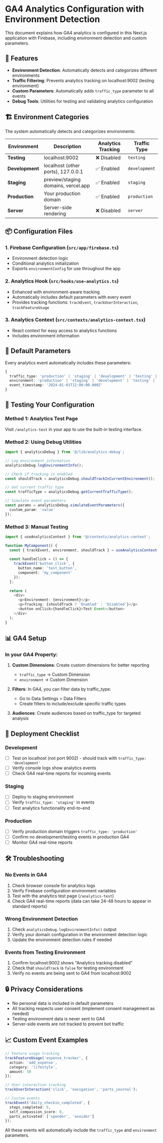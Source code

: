 # GA4 Analytics Configuration with Environment Detection

This document explains how GA4 analytics is configured in this Next.js application with Firebase, including environment detection and custom parameters.

## 🎯 Features

- **Environment Detection**: Automatically detects and categorizes different environments
- **Traffic Filtering**: Prevents analytics tracking on localhost:9002 (testing environment)
- **Custom Parameters**: Automatically adds `traffic_type` parameter to all events
- **Debug Tools**: Utilities for testing and validating analytics configuration

## 🏗️ Environment Categories

The system automatically detects and categorizes environments:

| Environment | Description | Analytics Tracking | Traffic Type |
|-------------|-------------|-------------------|--------------|
| **Testing** | localhost:9002 | ❌ Disabled | `testing` |
| **Development** | localhost (other ports), 127.0.0.1 | ✅ Enabled | `development` |
| **Staging** | preview/staging domains, vercel.app | ✅ Enabled | `staging` |
| **Production** | Your production domain | ✅ Enabled | `production` |
| **Server** | Server-side rendering | ❌ Disabled | `server` |

## 📦 Configuration Files

### 1. Firebase Configuration (`src/app/firebase.ts`)
- Environment detection logic
- Conditional analytics initialization
- Exports `environmentConfig` for use throughout the app

### 2. Analytics Hook (`src/hooks/use-analytics.ts`)
- Enhanced with environment-aware tracking
- Automatically includes default parameters with every event
- Provides tracking functions: `trackEvent`, `trackUserInteraction`, `trackFeatureUsage`

### 3. Analytics Context (`src/contexts/analytics-context.tsx`)
- React context for easy access to analytics functions
- Includes environment information

## 🔧 Default Parameters

Every analytics event automatically includes these parameters:

```typescript
{
  traffic_type: 'production' | 'staging' | 'development' | 'testing' | 'server',
  environment: 'production' | 'staging' | 'development' | 'testing' | 'server',
  event_timestamp: '2024-01-01T12:00:00.000Z'
}
```

## 🧪 Testing Your Configuration

### Method 1: Analytics Test Page
Visit `/analytics-test` in your app to use the built-in testing interface.

### Method 2: Using Debug Utilities
```typescript
import { analyticsDebug } from '@/lib/analytics-debug';

// Log environment information
analyticsDebug.logEnvironmentInfo();

// Check if tracking is enabled
const shouldTrack = analyticsDebug.shouldTrackInCurrentEnvironment();

// Get current traffic type
const trafficType = analyticsDebug.getCurrentTrafficType();

// Simulate event parameters
const params = analyticsDebug.simulateEventParameters({
  custom_param: 'value'
});
```

### Method 3: Manual Testing
```typescript
import { useAnalyticsContext } from '@/contexts/analytics-context';

function MyComponent() {
  const { trackEvent, environment, shouldTrack } = useAnalyticsContext();
  
  const handleClick = () => {
    trackEvent('button_click', {
      button_name: 'test_button',
      component: 'my_component'
    });
  };
  
  return (
    <div>
      <p>Environment: {environment}</p>
      <p>Tracking: {shouldTrack ? 'Enabled' : 'Disabled'}</p>
      <button onClick={handleClick}>Test Event</button>
    </div>
  );
}
```

## 📊 GA4 Setup

### In your GA4 Property:

1. **Custom Dimensions**: Create custom dimensions for better reporting
   - `traffic_type` → Custom Dimension
   - `environment` → Custom Dimension

2. **Filters**: In GA4, you can filter data by traffic_type:
   - Go to Data Settings > Data Filters
   - Create filters to include/exclude specific traffic types

3. **Audiences**: Create audiences based on traffic_type for targeted analysis

## 🚀 Deployment Checklist

### Development
- [ ] Test on localhost (not port 9002) - should track with `traffic_type: 'development'`
- [ ] Verify console logs show analytics events
- [ ] Check GA4 real-time reports for incoming events

### Staging
- [ ] Deploy to staging environment
- [ ] Verify `traffic_type: 'staging'` in events
- [ ] Test analytics functionality end-to-end

### Production
- [ ] Verify production domain triggers `traffic_type: 'production'`
- [ ] Confirm no development/testing events in production GA4
- [ ] Monitor GA4 real-time reports

## 🛠️ Troubleshooting

### No Events in GA4
1. Check browser console for analytics logs
2. Verify Firebase configuration environment variables
3. Test with the analytics test page (`/analytics-test`)
4. Check GA4 real-time reports (data can take 24-48 hours to appear in standard reports)

### Wrong Environment Detection
1. Check `analyticsDebug.logEnvironmentInfo()` output
2. Verify your domain configuration in the environment detection logic
3. Update the environment detection rules if needed

### Events from Testing Environment
1. Confirm localhost:9002 shows "Analytics tracking disabled"
2. Check that `shouldTrack` is `false` for testing environment
3. Verify no events are being sent to GA4 from localhost:9002

## 🔒 Privacy Considerations

- No personal data is included in default parameters
- All tracking respects user consent (implement consent management as needed)
- Testing environment data is never sent to GA4
- Server-side events are not tracked to prevent bot traffic

## 📈 Custom Event Examples

```typescript
// Feature usage tracking
trackFeatureUsage('expense_tracker', {
  action: 'add_expense',
  category: 'lifestyle',
  amount: 50
});

// User interaction tracking
trackUserInteraction('click', 'navigation', 'parts_journal');

// Custom events
trackEvent('daily_checkin_completed', {
  steps_completed: 5,
  self_compassion_score: 8,
  parts_activated: ['spender', 'avoider']
});
```

All these events will automatically include the `traffic_type` and `environment` parameters. 